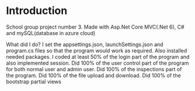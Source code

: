 # Introduction 
School group project number 3.
Made with Asp.Net Core MVC(.Net 6), C# and mySQL(database in azure cloud)

What did I do?
I set the appsettings.json, launchSettings.json and program.cs files so that the program would work as required.
Also installed needed packages.
I coded at least 50% of the login part of the program and also implemented session.
Did 100% of the user control part of the program for both normal user and admin user.
Did 100% of the inspections part of the program.
Did 100% of the file upload and download.
Did 100% of the bootstrap partial views
